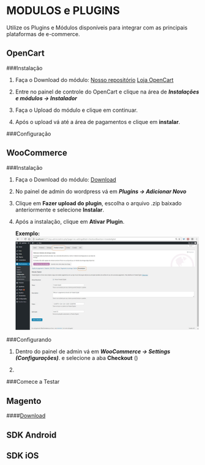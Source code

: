 MODULOS e PLUGINS
==================

Utilize os Plugins e Módulos disponíveis para integrar com as principais plataformas de e-commerce. 

OpenCart
--------

###Instalação


 1. Faça o Download do módulo:
	[Nosso repositório](https://github.com/MoedaDigital/OpenCart/archive/master.zip)
	[Loja OpenCart](https://github.com/MoedaDigital/OpenCart/archive/master.zip)

 2. Entre no painel de controle do OpenCart e clique na área de ***Instalações e módulos → Instalador***

 3. Faça o Upload do módulo e clique em continuar.

 4. Após o upload vá até a área de pagamentos e clique em **instalar**.

###Configuração


WooCommerce
-----------

###Instalação

 1. Faça o Download do módulo:
	[Download](https://github.com/MoedaDigital/WooCommerce/archive/master.zip)

 2. No painel de admin do wordpress vá em ***Plugins -> Adicionar Novo***

 3. Clique em **Fazer upload do plugin**, escolha o arquivo .zip baixado anteriormente e selecione **Instalar**.

 4. Após a instalação, clique em **Ativar Plugin**.

 	**Exemplo:**
 	![Configuração](images/modulos/woocommerce/configuracao.jpg)

###Configurando

 1. Dentro do painel de admin vá em ***WooCommerce -> Settings (Configurações)***. e selecione a aba **Checkout** ()

 2. 


###Comece a Testar

Magento
-------

####[Download](https://github.com/MoedaDigital/Magento/archive/master.zip)

SDK Android
-----------

SDK iOS
-------
